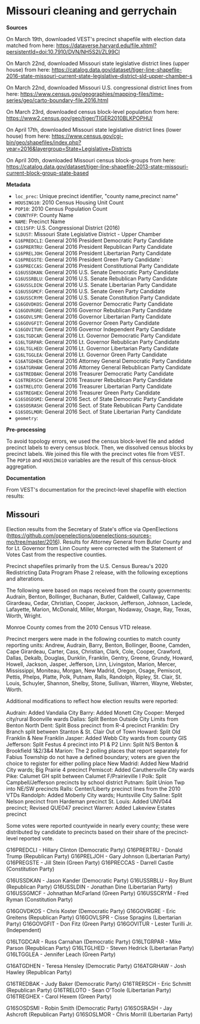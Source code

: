 # Missouri cleaning and gerrychain

__Sources__

On March 19th, downloaded VEST's precinct shapefile with election data matched from here: 
https://dataverse.harvard.edu/file.xhtml?persistentId=doi:10.7910/DVN/NH5S2I/ZL99CI

On March 22nd, downloaded Missouri state legislative district lines (upper house) from here: 
https://catalog.data.gov/dataset/tiger-line-shapefile-2016-state-missouri-current-state-legislative-district-sld-upper-chamber-s

On March 22nd, downloaded Missouri U.S. congressional district lines from here: 
https://www.census.gov/geographies/mapping-files/time-series/geo/carto-boundary-file.2016.html

On March 23rd, downloaded census block-level population from here:
https://www2.census.gov/geo/tiger/TIGER2010BLKPOPHU/ 

On April 17th, downloaded Missouri state legislative district lines (lower house) from here:
https://www.census.gov/cgi-bin/geo/shapefiles/index.php?year=2016&layergroup=State+Legislative+Districts

On April 30th, downloaded Missouri census block-groups from here: 
https://catalog.data.gov/dataset/tiger-line-shapefile-2013-state-missouri-current-block-group-state-based 

__Metadata__

* `loc_prec`: Unique precinct identifier, "county name,precinct name" 
* `HOUSING10`: 2010 Census Housing Unit Count
* `POP10`:  2010 Census Population Count
* `COUNTYFP`: County Name
* `NAME`: Precinct Name
* `CD115FP`: U.S. Congressional District (2016)
* `SLDUST`: Missouri State Legislative District - Upper Chamber
* `G16PREDCLI`: General 2016 President Democratic Party Candidate
* `G16PRERTRU`: General 2016 President Republican Party Candidate
* `G16PRELJOH`: General 2016 President Libertarian Party Candidate
* `G16PREGSTE`:  General 2016 President Green Party Candidate`: 
* `G16PRECCAS`: General 2016 President Constitutional Party Candidate
* `G16USSDKAN`: General 2016 U.S. Senate Democratic Party Candidate
* `G16USSRBLU`: General 2016 U.S. Senate Rebublican Party Candidate
* `G16USSLDIN`: General 2016 U.S. Senate Libertarian Party Candidate
* `G16USSGMCF`: General 2016 U.S. Senate Green Party Candidate
* `G16USSCRYM`: General 2016 U.S. Senate Constitution Party Candidate
* `G16GOVDKOS`: General 2016 Governor Democratic Party Candidate
* `G16GOVRGRE`: General 2016 Governor Rebublican Party Candidate
* `G16GOVLSPR`: General 2016 Governor Libertarian Party Candidate
* `G16GOVGFIT`: General 2016 Governor Green Party Candidate
* `G16GOVITUR`: General 2016 Governor Independent Party Candidate
* `G16LTGDCAR`: General 2016 Lt. Governor Democratic Party Candidate
* `G16LTGRPAR`: General 2016 Lt. Governor Rebublican Party Candidate
* `G16LTGLHED`: General 2016 Lt. Governor Libertarian Party Candidate
* `G16LTGGLEA`: General 2016 Lt. Governor Green Party Candidate
* `G16ATGDHEN`: General 2016 Attorney General Democratic Party Candidate
* `G16ATGRHAW`: General 2016 Attorney General Rebublican Party Candidate
* `G16TREDBAK`: General 2016 Treasurer Democratic Party Candidate
* `G16TRERSCH`: General 2016 Treasurer Rebublican Party Candidate
* `G16TRELOTO`: General 2016 Treasurer Libertarian Party Candidate
* `G16TREGHEX`: General 2016 Treasurer Green Party Candidate
* `G16SOSDSMI`: General 2016 Sect. of State Democratic Party Candidate
* `G16SOSRASH`: General 2016 Sect. of State Rebublican Party Candidate
* `G16SOSLMOR`: General 2016 Sect. of State Libertarian Party Candidate
* `geometry`: 

__Pre-processing__

To avoid topology errors, we used the census block-level file and added precinct labels to every census block. Then, we dissolved census blocks by precinct labels. We joined this file with the precinct votes file from VEST. The `POP10` and `HOUSING10` variables are the result of this census-block aggregation. 

__Documentation__

From VEST's documentation for the precinct-level shapefile with election results: 

Missouri
--------
Election results from the Secretary of State's office via OpenElections (https://github.com/openelections/openelections-sources-mo/tree/master/2016). Results for Attorney General from Butler County and for Lt. Governor from Linn County were corrected with the Statement of Votes Cast from the respective counties.

Precinct shapefiles primarily from the U.S. Census Bureau's 2020 Redistricting Data Program Phase 2 release, with the following exceptions and alterations.

The following were based on maps received from the county governments: Audrain, Benton, Bollinger, Buchanan, Butler, Caldwell, Callaway, Cape Girardeau, Cedar, Christian, Cooper, Jackson, Jefferson, Johnson, Laclede, Lafayette, Marion, McDonald, Miller, Morgan, Nodaway, Osage, Ray, Texas, Worth, Wright.

Monroe County comes from the 2010 Census VTD release.

Precinct mergers were made in the following counties to match county reporting units: Andrew, Audrain, Barry, Benton, Bollinger, Boone, Camden, Cape Girardeau, Carter, Cass, Christian, Clark, Cole, Cooper, Crawford, Dallas, Dekalb, Douglas, Dunklin, Franklin, Gentry, Greene, Grundy, Howard, Howell, Jackson, Jasper, Jefferson, Linn, Livingston, Marion, Mercer, Mississippi, Moniteau, Morgan, New Madrid, Oregon, Osage, Pemiscot, Pettis, Phelps, Platte, Polk, Putnam, Ralls, Randolph, Ripley, St. Clair, St. Louis, Schuyler, Shannon, Shelby, Stone, Sullivan, Warren, Wayne, Webster, Worth.

Additional modifications to reflect how election results were reported:

Audrain: Added Vandalia City
Barry: Added Monett City
Cooper: Merged city/rural Boonville wards
Dallas: Split Benton Outside City Limits from Benton North
Dent: Split Boss precinct from R-4 precinct
Franklin: Dry Branch split between Stanton & St. Clair Out of Town
Howard: Split Old Franklin & New Franklin
Jasper: Added Webb City wards from county GIS
Jefferson: Split Festus 4 precinct into P1 & P2
Linn: Split N/S Benton & Brookfield 1&2/3&4
Marion: The 2 polling places that report separately for Fabius Township do not have a defined boundary; voters are given the choice to register for either polling place
New Madrid: Added New Madrid City wards; Big Prairie 4 precinct
Pemiscot: Added Caruthersville City wards
Pike: Calumet GH split between Calumet F/Prairieville I
Polk: Split Campbell/Jefferson precincts by school district
Putnam: Split Union Twp into NE/SW precincts
Ralls: Center/Liberty precinct lines from the 2010 VTDs
Randolph: Added Moberly City wards; Huntsville City
Saline: Split Nelson precinct from Hardeman precinct
St. Louis: Added UNV044 precinct; Revised QUE047 precinct
Warren: Added Lakeview Estates precinct

Some votes were reported countywide in nearly every county; these were distributed by candidate to precincts based on their share of the precinct-level reported vote.

G16PREDCLI - Hillary Clinton (Democratic Party)
G16PRERTRU - Donald Trump (Republican Party)
G16PRELJOH - Gary Johnson (Libertarian Party)
G16PREGSTE - Jill Stein (Green Party)
G16PRECCAS - Darrell Castle (Constitution Party)

G16USSDKAN - Jason Kander (Democratic Party)
G16USSRBLU - Roy Blunt (Republican Party)
G16USSLDIN - Jonathan Dine (Libertarian Party)
G16USSGMCF - Johnathan McFarland (Green Party)
G16USSCRYM - Fred Ryman (Constitution Party)

G16GOVDKOS - Chris Koster (Democratic Party)
G16GOVRGRE - Eric Greitens (Republican Party)
G16GOVLSPR - Cisse Spragins (Libertarian Party)
G16GOVGFIT - Don Fitz (Green Party)
G16GOVITUR - Lester Turilli Jr. (Independent)

G16LTGDCAR - Russ Carnahan (Democratic Party)
G16LTGRPAR - Mike Parson (Republican Party)
G16LTGLHED - Steven Hedrick (Libertarian Party)
G16LTGGLEA - Jennifer Leach (Green Party)

G16ATGDHEN - Teresa Hensley (Democratic Party)
G16ATGRHAW - Josh Hawley (Republican Party)

G16TREDBAK - Judy Baker (Democratic Party)
G16TRERSCH - Eric Schmitt (Republican Party)
G16TRELOTO - Sean O'Toole (Libertarian Party)
G16TREGHEX - Carol Hexem (Green Party)

G16SOSDSMI - Robin Smith (Democratic Party)
G16SOSRASH - Jay Ashcroft (Republican Party)
G16SOSLMOR - Chris Morrill (Libertarian Party)